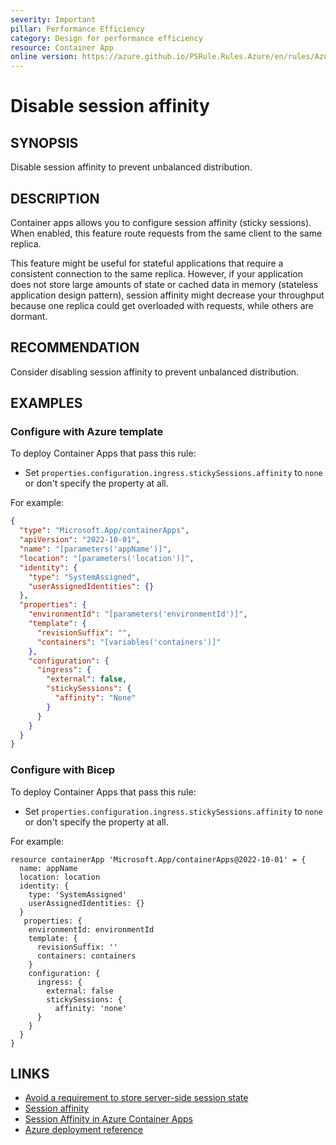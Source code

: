 ```yaml
---
severity: Important
pillar: Performance Efficiency
category: Design for performance efficiency
resource: Container App
online version: https://azure.github.io/PSRule.Rules.Azure/en/rules/Azure.ContainerApp.DisableAffinity/
---
```


# Disable session affinity

## SYNOPSIS

Disable session affinity to prevent unbalanced distribution.

## DESCRIPTION

Container apps allows you to configure session affinity (sticky sessions).
When enabled, this feature route requests from the same client to the same replica.

This feature might be useful for stateful applications that require a consistent connection to the same replica. However, if your application does not store large amounts of state or cached data in memory (stateless application design pattern), session affinity might decrease your throughput because one replica could get overloaded with requests, while others are dormant.

## RECOMMENDATION

Consider disabling session affinity to prevent unbalanced distribution.

## EXAMPLES

### Configure with Azure template

To deploy Container Apps that pass this rule:

- Set `properties.configuration.ingress.stickySessions.affinity` to `none` or don't specify the property at all.

For example:

```json
{
  "type": "Microsoft.App/containerApps",
  "apiVersion": "2022-10-01",
  "name": "[parameters('appName')]",
  "location": "[parameters('location')]",
  "identity": {
    "type": "SystemAssigned",
    "userAssignedIdentities": {}
  },
  "properties": {
    "environmentId": "[parameters('environmentId')]",
    "template": {
      "revisionSuffix": "",
      "containers": "[variables('containers')]"
    },
    "configuration": {
      "ingress": {
        "external": false,
        "stickySessions": {
          "affinity": "None"
        }
      }
    }
  }
}
```

### Configure with Bicep

To deploy Container Apps that pass this rule:

- Set `properties.configuration.ingress.stickySessions.affinity` to `none` or don't specify the property at all.

For example:

```bicep
resource containerApp 'Microsoft.App/containerApps@2022-10-01' = {
  name: appName
  location: location
  identity: {
    type: 'SystemAssigned'
    userAssignedIdentities: {}
  }
   properties: {
    environmentId: environmentId
    template: {
      revisionSuffix: ''
      containers: containers
    }
    configuration: {
      ingress: {
        external: false
        stickySessions: {
          affinity: 'none'
      }
    }
  }
}
```

## LINKS

- [Avoid a requirement to store server-side session state](https://learn.microsoft.com/azure/well-architected/scalability/design-checklist#implementation)
- [Session affinity](https://learn.microsoft.com/azure/well-architected/scalability/design-efficiency#improve-scalability-with-session-affinity)
- [Session Affinity in Azure Container Apps](https://learn.microsoft.com/azure/container-apps/sticky-sessions)
- [Azure deployment reference](https://learn.microsoft.com/azure/templates/microsoft.app/containerapps#ingressstickysessions)

